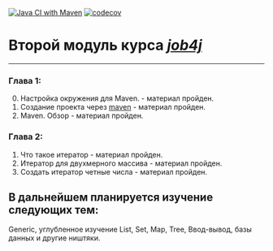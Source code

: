 [![Java CI with Maven](https://github.com/denis2maximov/jobj4_design/actions/workflows/maven.yml/badge.svg)](https://github.com/denis2maximov/jobj4_design/actions/workflows/maven.yml)
[![codecov](https://codecov.io/gh/denis2maximov/jobj4_design/branch/master/graph/badge.svg?token=J8BUX8V12X)](https://codecov.io/gh/denis2maximov/jobj4_design)
# Второй модуль курса *[job4j](https://job4j.ru)*

---
### Глава 1:

0. Настройка окружения для Maven. - материал пройден.
1. Создание проекта через [maven](https://maven.apache.org/) - материал пройден.
2. Maven. Обзор - материал пройден.

### Глава 2:
1. Что такое итератор - материал пройден.
2. Итератор для двухмерного массива -  материал пройден.
3. Создать итератор четные числа - материал пройден. 

## В дальнейшем планируется изучение следующих тем:


Generic, углубленное изучение List, Set, Map, Tree, Ввод-вывод, базы данных и другие ништяки.

